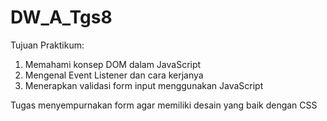 # DW_A_Tgs8
Tujuan Praktikum:

1. Memahami konsep DOM dalam JavaScript
2. Mengenal Event Listener dan cara kerjanya
3. Menerapkan validasi form input menggunakan JavaScript

Tugas
menyempurnakan form agar memiliki desain yang baik dengan CSS

